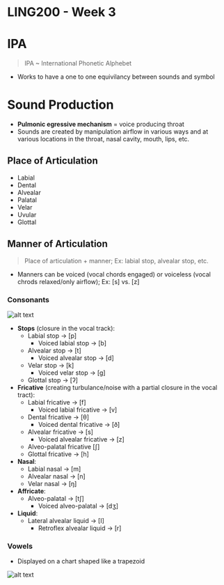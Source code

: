 # LING200 - Week 3

# IPA
> IPA ~ International Phonetic Alphebet

- Works to have a one to one equivilancy between sounds and symbol

# Sound Production
- **Pulmonic egressive mechanism** = voice producing throat
- Sounds are created by manipulation airflow in various ways and at various locations in the throat, nasal cavity, mouth, lips, etc.

## Place of Articulation
- Labial
- Dental
- Alvealar
- Palatal
- Velar
- Uvular
- Glottal

## Manner of Articulation
> Place of articulation + manner; Ex: labial stop, alvealar stop, etc.

- Manners can be voiced (vocal chords engaged) or voiceless (vocal chrods relaxed/only airflow); Ex: [s] vs. [z]

### Consonants
![alt text](https://66.media.tumblr.com/1941186de86968de77dd21cbed255bc0/tumblr_inline_o5x4rgCgUC1rplshr_1280.png "English Consonant IPA Chart")

- **Stops** (closure in the vocal track):
	- Labial stop -> [p]
		- Voiced labial stop -> [b]
	- Alvealar stop -> [t]
		- Voiced alvealar stop -> [d]
	- Velar stop -> [k]
		- Voiced velar stop -> [g]
	- Glottal stop -> [ʔ]
- **Fricative** (creating turbulance/noise with a partial closure in the vocal tract):
	- Labial fricative -> [f]
		- Voiced labial fricative -> [v]
	- Dental fricative -> [θ]
		- Voiced dental fricative -> [ð]
	- Alvealar fricative -> [s]
		- Voiced alvealar fricative -> [z]
	- Alveo-palatal fricative [ʃ]
	- Glottal fricative -> [h]
- **Nasal**:
	- Labial nasal -> [m]
	- Alvealar nasal -> [n]
	- Velar nasal -> [ŋ]
- **Affricate**:
	- Alveo-palatal -> [tʃ]
		- Voiced alveo-palatal -> [dʒ]
- **Liquid**:
	- Lateral alvealar liquid -> [I]
		- Retroflex alvealar liquid -> [r]

### Vowels
- Displayed on a chart shaped like a trapezoid

![alt text](https://pressbooks.com/app/uploads/sites/66983/2018/02/IPACanadianVowels-e1517844000118.jpg "English Vowel IPA Chart")